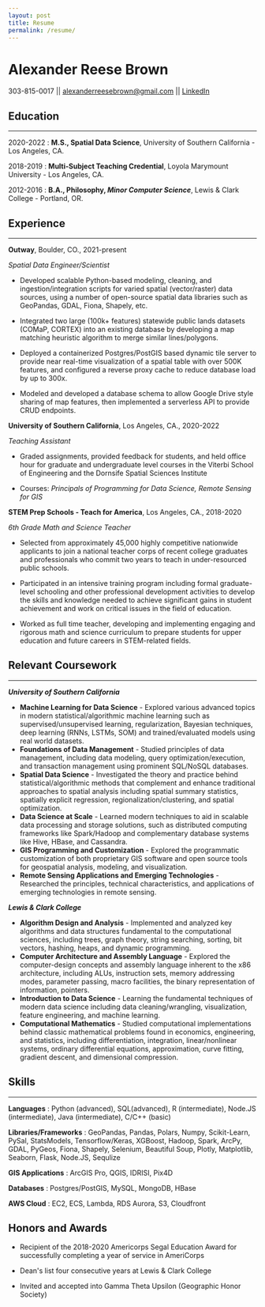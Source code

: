 ```yaml
---
layout: post
title: Resume
permalink: /resume/
---
```

# Alexander Reese Brown
303-815-0017 || [alexanderreesebrown@gmail.com](mailto:alexanderreesebrown@gmail.com) || [LinkedIn](https://www.linkedin.com/in/areeesebrown/)

## Education
---

2020-2022
: **M.S., Spatial Data Science**, University of Southern California - Los Angeles, CA.

2018-2019
: **Multi-Subject Teaching Credential**, Loyola Marymount University - Los Angeles, CA.

2012-2016
: **B.A., Philosophy, _Minor Computer Science_**, Lewis & Clark College - Portland, OR.

## Experience
---
**Outway**, Boulder, CO., 2021-present

_Spatial Data Engineer/Scientist_

* Developed scalable Python-based modeling, cleaning, and ingestion/integration scripts for varied spatial (vector/raster) data sources, using a number of open-source spatial data libraries such as GeoPandas, GDAL, Fiona, Shapely, etc.

* Integrated two large (100k+ features) statewide public lands datasets (COMaP, CORTEX) into an existing database by developing a map matching heuristic algorithm to merge similar lines/polygons.

* Deployed a containerized Postgres/PostGIS based dynamic tile server to provide near real-time visualization of a spatial table with over 500K features, and configured a reverse proxy cache to reduce database load by up to 300x.

* Modeled and developed a database schema to allow Google Drive style sharing of map features, then implemented a serverless API to provide CRUD endpoints.

**University of Southern California**, Los Angeles, CA., 2020-2022

_Teaching Assistant_

* Graded assignments, provided feedback for students, and held office hour for graduate and undergraduate level courses in the Viterbi School of Engineering and the Dornsife Spatial Sciences Institute

* Courses: _Principals of Programming for Data Science, Remote Sensing for GIS_

**STEM Prep Schools - Teach for America**, Los Angeles, CA., 2018-2020

_6th Grade Math and Science Teacher_

* Selected from approximately 45,000 highly competitive nationwide applicants to join a national teacher corps of recent college graduates and professionals who commit two years to teach in under-resourced public schools.

* Participated in an intensive training program including formal graduate-level schooling and other professional development activities to develop the skills and knowledge needed to achieve significant gains in student achievement and work on critical issues in the field of education.

* Worked as full time teacher, developing and implementing engaging and rigorous math and science curriculum to prepare students for upper education and future careers in STEM-related fields.

## Relevant Coursework
---
_**University of Southern California**_
* **Machine Learning for Data Science** - Explored various advanced topics in modern statistical/algorithmic machine learning such as supervised/unsupervised learning, regularization, Bayesian techniques, deep learning (RNNs, LSTMs, SOM) and trained/evaluated models using real world datasets.
* **Foundations of Data Management** -
Studied principles of data management, including data modeling, query optimization/execution, and transaction management using prominent SQL/NoSQL databases.
* **Spatial Data Science** - Investigated the theory and practice behind statistical/algorithmic methods that complement and enhance traditional approaches to spatial analysis including spatial summary statistics, spatially explicit regression, regionalization/clustering, and spatial optimization.
* **Data Science at Scale** - Learned modern techniques to aid in scalable data processing and storage solutions, such as distributed computing frameworks like Spark/Hadoop and complementary database systems like Hive, HBase, and Cassandra.
* **GIS Programming and Customization** - Explored the programmatic customization of both proprietary GIS software and open source tools for geospatial analysis, modeling, and visualization.
* **Remote Sensing Applications and Emerging Technologies** - Researched the principles, technical characteristics, and applications of emerging technologies in remote sensing.

_**Lewis & Clark College**_
* **Algorithm Design and Analysis** - Implemented and analyzed key algorithms and data structures fundamental to the computational sciences, including trees, graph theory, string searching, sorting, bit vectors, hashing, heaps, and dynamic programming.
* **Computer Architecture and Assembly Language** - Explored the computer-design concepts and assembly language inherent to the x86 architecture, including ALUs, instruction sets, memory addressing modes, parameter passing, macro facilities, the binary representation of information, pointers.
* **Introduction to Data Science** - Learning the fundamental techniques of modern data science including data cleaning/wrangling, visualization, feature engineering, and machine learning.
* **Computational Mathematics** - Studied computational implementations behind classic mathematical problems found in economics, engineering, and statistics, including differentiation, integration, linear/nonlinear systems, ordinary differential equations, approximation, curve fitting, gradient descent, and dimensional compression.


## Skills
---

**Languages**
:   Python (advanced), SQL(advanced), R (intermediate), Node.JS 
(intermediate), Java (intermediate), C/C++ (basic)

**Libraries/Frameworks**
:   GeoPandas, Pandas, Polars, Numpy, Scikit-Learn, PySal, StatsModels, Tensorflow/Keras, XGBoost, Hadoop, Spark, ArcPy, GDAL, PyGeos, Fiona, Shapely, Selenium, Beautiful Soup, Plotly, Matplotlib, Seaborn, Flask, Node.JS, Sequlize


**GIS Applications**
:   ArcGIS Pro, QGIS, IDRISI, Pix4D

**Databases**
:   Postgres/PostGIS, MySQL, MongoDB, HBase

**AWS Cloud**
:   EC2, ECS, Lambda, RDS Aurora, S3, Cloudfront

Honors and Awards
----------------------------------------

* Recipient of the 2018-2020 Americorps Segal Education Award for successfully completing a year of service in AmeriCorps

* Dean's list four consecutive years at Lewis & Clark College

* Invited and accepted into Gamma Theta Upsilon
(Geographic Honor Society)